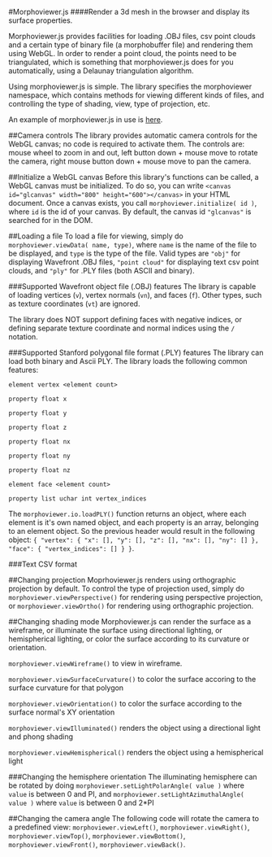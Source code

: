 #Morphoviewer.js
####Render a 3d mesh in the browser and display its surface properties.

Morphoviewer.js provides facilities for loading .OBJ files, csv point clouds and a certain type of binary file (a
morphobuffer file) and rendering them using WebGL. In order to render a point cloud, the points need to be triangulated,
which is something that morphoviewer.js does for you automatically, using a Delaunay triangulation algorithm.

Using morphoviewer.js is simple. The library specifies the morphoviewer namespace, which contains methods for viewing
different kinds of files, and controlling the type of shading, view, type of projection, etc.

An example of morphoviewer.js in use is [here](https://github.com/Nelarius/Nelarius.github.io/blob/master/index.html).

##Camera controls
The library provides automatic camera controls for the WebGL canvas; no code is required to activate them. The controls
are: mouse wheel to zoom in and out, left button down + mouse move to rotate the camera, right mouse button down + 
mouse move to pan the camera.

##Initialize a WebGL canvas
Before this library's functions can be called, a WebGL canvas must be initialized. To do so, you can write 
`<canvas id="glcanvas" width="800" height="600"></canvas>` in your HTML document. Once a canvas exists, you 
call `morphoviewer.initialize( id )`, where `id` is the id of your canvas. By default, the canvas id `"glcanvas"` 
is searched for in the DOM.

##Loading a file
To load a file for viewing, simply do `morphoviewer.viewData( name, type)`, where `name` is the name of the file to be displayed,
and `type` is the type of the file. Valid types are `"obj"` for displaying Wavefront .OBJ files, `"point cloud"` for
displaying text csv point clouds, and `"ply"` for .PLY files (both ASCII and binary).

###Supported Wavefront object file (.OBJ) features
The library is capable of loading vertices (`v`), vertex normals (`vn`), and faces (`f`). Other types, such as texture
coordinates (`vt`) are ignored.

The library does NOT support defining faces with negative indices, or defining separate texture coordinate and normal
indices using the `/` notation.

###Supported Stanford polygonal file format (.PLY) features
The library can load both binary and Ascii PLY. The library loads the following common features:

`element vertex <element count>`

`property float x`

`property float y`

`property float z`

`property float nx`

`property float ny`

`property float nz`

`element face <element count>`

`property list uchar int vertex_indices`

The `morphoviewer.io.loadPLY()` function returns an object, where each element is it's own named object, and each
property is an array, belonging to an element object. So the previous header would result in the following object: 
`{ "vertex": { "x": [], "y": [], "z": [], "nx": [], "ny": [] }, "face": { "vertex_indices": [] } }`.

###Text CSV format

##Changing projection
Moprhoviewer.js renders using orthographic projection by default. To control the type of projection used, simply
do `morphoviewer.viewPerspective()` for rendering using perspective projection, or `morphoviewer.viewOrtho()` for
rendering using orthographic projection.

##Changing shading mode
Morphoviewer.js can render the surface as a wireframe, or illuminate the surface using directional lighting, or 
hemispherical lighting, or color the surface according to its curvature or orientation.

`morphoviewer.viewWireframe()` to view in wireframe.

`morphoviewer.viewSurfaceCurvature()` to color the surface accoring to the surface curvature for that polygon

`morphoviewer.viewOrientation()` to color the surface according to the surface normal's XY orientation

`morphoviewer.viewIlluminated()` renders the object using a directional light and phong shading

`morphoviewer.viewHemispherical()` renders the object using a hemispherical light

###Changing the hemisphere orientation
The illuminating hemisphere can be rotated by doing
`morphoviewer.setLightPolarAngle( value )` where `value` is between 0 and PI, and
`morphoviewer.setLightAzimuthalAngle( value )` where `value` is between 0 and 2*PI

##Changing the camera angle
The following code will rotate the camera to a predefined view: `morphoviewer.viewLeft()`, `morphoviewer.viewRight()`,
`morphoviewer.viewTop()`, `morphoviewer.viewBottom()`, `morphoviewer.viewFront()`, `morphoviewer.viewBack()`.

